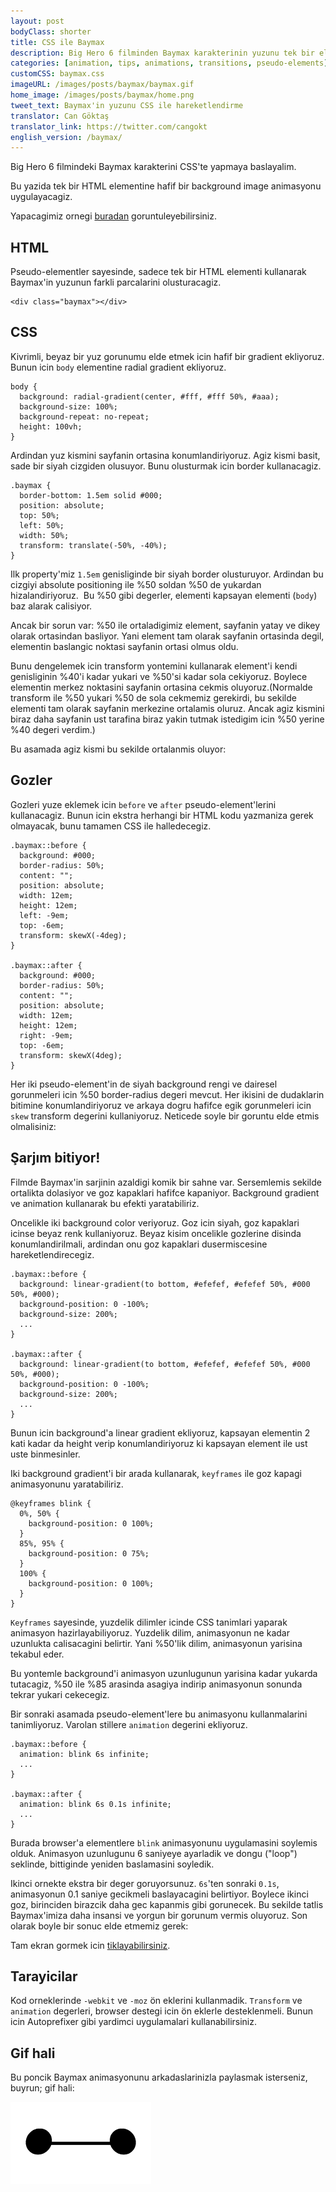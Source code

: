 ```yaml
---
layout: post
bodyClass: shorter
title: CSS ile Baymax
description: Big Hero 6 filminden Baymax karakterinin yuzunu tek bir element icinde ve hareketli bicimde yapiyoruz.
categories: [animation, tips, animations, transitions, pseudo-elements]
customCSS: baymax.css
imageURL: /images/posts/baymax/baymax.gif
home_image: /images/posts/baymax/home.png
tweet_text: Baymax'in yuzunu CSS ile hareketlendirme
translator: Can Göktaş
translator_link: https://twitter.com/cangokt
english_version: /baymax/
---
```


Big Hero 6 filmindeki Baymax karakterini CSS'te yapmaya baslayalim.

Bu yazida tek bir HTML elementine hafif bir background image animasyonu uygulayacagiz.

<section class="demo-container baymax-container"><a href="http://codepen.io/donovanh/full/ZYaMjw/" class="baymax"></a></section>

Yapacagimiz ornegi [buradan](http://codepen.io/donovanh/full/ZYaMjw/) goruntuleyebilirsiniz.

## HTML

Pseudo-elementler sayesinde, sadece tek bir HTML elementi kullanarak Baymax'in yuzunun farkli parcalarini olusturacagiz.

```
<div class="baymax"></div>
```

## CSS

Kivrimli, beyaz bir yuz gorunumu elde etmek icin hafif bir gradient ekliyoruz. Bunun icin `body` elementine radial gradient ekliyoruz.

```
body {
  background: radial-gradient(center, #fff, #fff 50%, #aaa);
  background-size: 100%;
  background-repeat: no-repeat;
  height: 100vh;
}
```

Ardindan yuz kismini sayfanin ortasina konumlandiriyoruz. Agiz kismi basit, sade bir siyah cizgiden olusuyor. Bunu olusturmak icin border kullanacagiz.

```
.baymax {
  border-bottom: 1.5em solid #000;
  position: absolute;
  top: 50%;
  left: 50%;
  width: 50%;
  transform: translate(-50%, -40%);
}
```

Ilk property'miz `1.5em` genisliginde bir siyah border olusturuyor. Ardindan bu cizgiyi absolute positioning ile %50 soldan %50 de yukardan hizalandiriyoruz.&nbsp; Bu %50 gibi degerler, elementi kapsayan elementi (`body`) baz alarak calisiyor.

Ancak bir sorun var: %50 ile ortaladigimiz element, sayfanin yatay ve dikey olarak ortasindan basliyor. Yani element tam olarak sayfanin ortasinda degil, elementin baslangic noktasi sayfanin ortasi olmus oldu.

Bunu dengelemek icin transform yontemini kullanarak element'i kendi genisliginin %40'i kadar yukari ve %50'si kadar sola cekiyoruz. Boylece elementin merkez noktasini sayfanin ortasina cekmis oluyoruz.(Normalde transform ile %50 yukari %50 de sola cekmemiz gerekirdi, bu sekilde elementi tam olarak sayfanin merkezine ortalamis oluruz. Ancak agiz kismini biraz daha sayfanin ust tarafina biraz yakin tutmak istedigim icin %50 yerine %40 degeri verdim.)

Bu asamada agiz kismi bu sekilde ortalanmis oluyor:

<section class="demo-container baymax-container"><span class="baymax no-pseudo-elements"></span></section>

## Gozler

Gozleri yuze eklemek icin `before` ve `after` pseudo-element'lerini kullanacagiz. Bunun icin ekstra herhangi bir HTML kodu yazmaniza gerek olmayacak, bunu tamamen CSS ile halledecegiz.

```
.baymax::before {
  background: #000;
  border-radius: 50%;
  content: "";
  position: absolute;
  width: 12em;
  height: 12em;
  left: -9em;
  top: -6em;
  transform: skewX(-4deg);
}

.baymax::after {
  background: #000;
  border-radius: 50%;
  content: "";
  position: absolute;
  width: 12em;
  height: 12em;
  right: -9em;
  top: -6em;
  transform: skewX(4deg);
}
```

Her iki pseudo-element'in de siyah background rengi ve dairesel gorunmeleri icin %50 border-radius degeri mevcut. Her ikisini de dudaklarin bitimine konumlandiriyoruz ve arkaya dogru hafifce egik gorunmeleri icin `skew` transform degerini kullaniyoruz. Neticede soyle bir goruntu elde etmis olmalisiniz:

<section class="demo-container baymax-container"><span class="baymax no-animation"></span></section>

## Şarjım bitiyor!

Filmde Baymax'in sarjinin azaldigi komik bir sahne var. Sersemlemis sekilde ortalikta dolasiyor ve goz kapaklari hafifce kapaniyor. Background gradient ve animation kullanarak bu efekti yaratabiliriz.

Oncelikle iki background color veriyoruz. Goz icin siyah, goz kapaklari icinse beyaz renk kullaniyoruz. Beyaz kisim oncelikle gozlerine disinda konumlandirilmali, ardindan onu goz kapaklari dusermiscesine hareketlendirecegiz.

```
.baymax::before {
  background: linear-gradient(to bottom, #efefef, #efefef 50%, #000 50%, #000);
  background-position: 0 -100%;
  background-size: 200%;
  ...
}

.baymax::after {
  background: linear-gradient(to bottom, #efefef, #efefef 50%, #000 50%, #000);
  background-position: 0 -100%;
  background-size: 200%;
  ...
}
```

Bunun icin background'a linear gradient ekliyoruz, kapsayan elementin 2 kati kadar da height verip konumlandiriyoruz ki kapsayan element ile ust uste binmesinler.

Iki background gradient'i bir arada kullanarak, `keyframes` ile goz kapagi animasyonunu yaratabiliriz.

```
@keyframes blink {
  0%, 50% {
    background-position: 0 100%;
  }
  85%, 95% {
    background-position: 0 75%;
  }
  100% {
    background-position: 0 100%;
  }
}
```

`Keyframes` sayesinde, yuzdelik dilimler icinde CSS tanimlari yaparak animasyon hazirlayabiliyoruz. Yuzdelik dilim, animasyonun ne kadar uzunlukta calisacagini belirtir. Yani %50'lik dilim, animasyonun yarisina tekabul eder.

Bu yontemle background'i animasyon uzunlugunun yarisina kadar yukarda tutacagiz, %50 ile %85 arasinda asagiya indirip animasyonun sonunda tekrar yukari cekecegiz.

Bir sonraki asamada pseudo-element'lere bu animasyonu kullanmalarini tanimliyoruz. Varolan stillere `animation` degerini ekliyoruz.

```
.baymax::before {
  animation: blink 6s infinite;
  ...
}

.baymax::after {
  animation: blink 6s 0.1s infinite;
  ...
}
```

Burada browser'a elementlere `blink` animasyonunu uygulamasini soylemis olduk. Animasyon uzunlugunu 6 saniyeye ayarladik ve dongu (&quot;loop&quot;) seklinde, bittiginde yeniden baslamasini soyledik.

Ikinci ornekte ekstra bir deger goruyorsunuz. `6s`'ten sonraki `0.1s`, animasyonun 0.1 saniye gecikmeli baslayacagini belirtiyor. Boylece ikinci goz, birinciden birazcik daha gec kapanmis gibi gorunecek. Bu sekilde tatlis Baymax'imiza daha insansi ve yorgun bir gorunum vermis oluyoruz. Son olarak boyle bir sonuc elde etmemiz gerek:

<section class="demo-container baymax-container"><a href="http://codepen.io/donovanh/full/ZYaMjw/" class="baymax"></a></section>

Tam ekran gormek icin [tiklayabilirsiniz](http://codepen.io/donovanh/full/ZYaMjw/).

## Tarayicilar

Kod orneklerinde `-webkit` ve `-moz` &ouml;n eklerini kullanmadik. `Transform` ve `animation` degerleri, browser destegi icin &ouml;n eklerle desteklenmeli. Bunun icin Autoprefixer gibi yardimci uygulamalari kullanabilirsiniz.

## Gif hali

Bu poncik Baymax animasyonunu arkadaslarinizla paylasmak isterseniz, buyrun; gif hali:

[<img src="/images/posts/baymax/baymax.gif" style="max-width:225px" />](/images/posts/baymax/baymax.gif)

